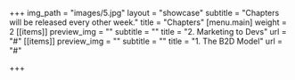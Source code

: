 +++
img_path = "images/5.jpg"
layout = "showcase"
subtitle = "Chapters will be released every other week."
title = "Chapters"
[menu.main]
weight = 2
[[items]]
preview_img = ""
subtitle = ""
title = "2. Marketing to Devs"
url = "#"
[[items]]
preview_img = ""
subtitle = ""
title = "1. The B2D Model"
url = "#"

+++
